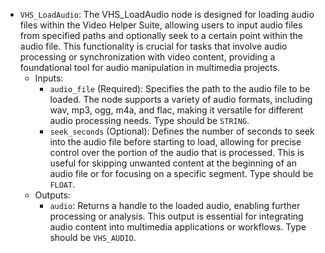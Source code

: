 - `VHS_LoadAudio`: The VHS_LoadAudio node is designed for loading audio files within the Video Helper Suite, allowing users to input audio files from specified paths and optionally seek to a certain point within the audio file. This functionality is crucial for tasks that involve audio processing or synchronization with video content, providing a foundational tool for audio manipulation in multimedia projects.
    - Inputs:
        - `audio_file` (Required): Specifies the path to the audio file to be loaded. The node supports a variety of audio formats, including wav, mp3, ogg, m4a, and flac, making it versatile for different audio processing needs. Type should be `STRING`.
        - `seek_seconds` (Optional): Defines the number of seconds to seek into the audio file before starting to load, allowing for precise control over the portion of the audio that is processed. This is useful for skipping unwanted content at the beginning of an audio file or for focusing on a specific segment. Type should be `FLOAT`.
    - Outputs:
        - `audio`: Returns a handle to the loaded audio, enabling further processing or analysis. This output is essential for integrating audio content into multimedia applications or workflows. Type should be `VHS_AUDIO`.
